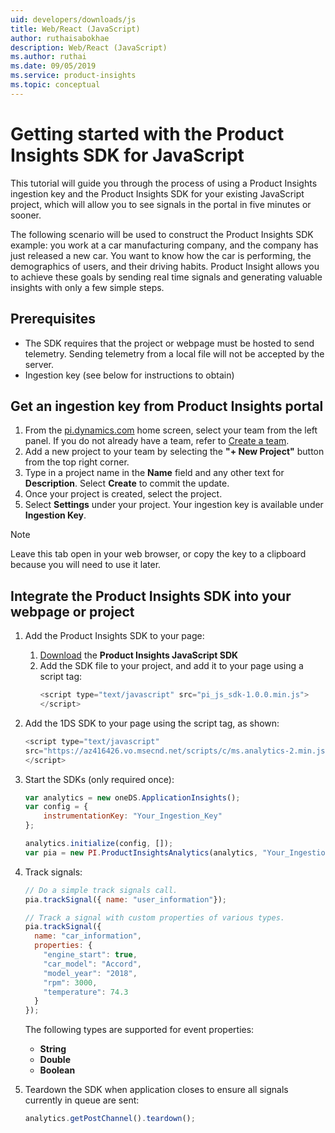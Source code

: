 ```yaml
---
uid: developers/downloads/js
title: Web/React (JavaScript)
author: ruthaisabokhae
description: Web/React (JavaScript)
ms.author: ruthai
ms.date: 09/05/2019
ms.service: product-insights
ms.topic: conceptual
---
```


# Getting started with the Product Insights SDK for JavaScript

This tutorial will guide you through the process of using a Product Insights ingestion key and the Product Insights SDK for your existing JavaScript project, which will allow you to see signals in the portal in five minutes or sooner.

The following scenario will be used to construct the Product Insights SDK example: you work at a car manufacturing company, and the company has just released a new car. You want to know how the car is performing, the demographics of users, and their driving habits. Product Insight allows you to achieve these goals by sending real time signals and generating valuable insights with only a few simple steps.


## Prerequisites
* The SDK requires that the project or webpage must be hosted to send telemetry. Sending telemetry from a local file will not be accepted by the server.
* Ingestion key (see below for instructions to obtain)

## Get an ingestion key from Product Insights portal
1. From the [pi.dynamics.com](http://pi.dynamics.com) home screen, select your team from the left panel. If you do not already have a team, refer to [Create a team](/topics/developers/quick-starts/create-a-team.md).
2. Add a new project to your team by selecting the **"+ New Project"** button from the top right corner.
3. Type in a project name in the **Name** field and any other text for **Description**. Select **Create** to commit the update.
4. Once your project is created, select the project.
5. Select **Settings** under your project. Your ingestion key is available under **Ingestion Key**.

> [!NOTE]
> Leave this tab open in your web browser, or copy the key to a clipboard because you will need to use it later.

## Integrate the Product Insights SDK into your webpage or project
1. Add the Product Insights SDK to your page:
	1. [Download](https://download.pi.dynamics.com/sdk/ProductInsightsSenders/pi_js_sdk.zip) the **Product Insights JavaScript SDK**
	2. Add the SDK file to your project, and add it to your page using a script tag:
		```javascript
		<script type="text/javascript" src="pi_js_sdk-1.0.0.min.js">
		</script>
		```

2. Add the 1DS SDK to your page using the script tag, as shown:
	```javascript
   	<script type="text/javascript"
   	src="https://az416426.vo.msecnd.net/scripts/c/ms.analytics-2.min.js">
   	</script>
	```

3. Start the SDKs (only required once):
	```javascript
	var analytics = new oneDS.ApplicationInsights();
	var config = {
		instrumentationKey: "Your_Ingestion_Key"
	};

	analytics.initialize(config, []);
	var pia = new PI.ProductInsightsAnalytics(analytics, "Your_Ingestion_Key");
	```

4. Track signals:
	```javascript
	// Do a simple track signals call.
	pia.trackSignal({ name: "user_information"});

	// Track a signal with custom properties of various types.
	pia.trackSignal({
	  name: "car_information",
	  properties: {
	    "engine_start": true,
	    "car_model": "Accord",
	    "model_year": "2018",
	    "rpm": 3000,
	    "temperature": 74.3
	  }
	});
	```
	The following types are supported for event properties:
	- **String**
	- **Double**
	- **Boolean**

5. Teardown the SDK when application closes to ensure all signals currently in queue are sent:
	```javascript
	analytics.getPostChannel().teardown();
	```
